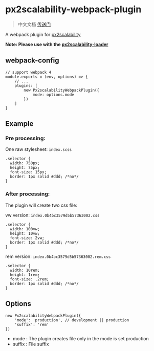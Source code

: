 # px2scalability-webpack-plugin

> 中文文档 [传送门](./README-zh.md)

A webpack plugin for [px2scalability](https://github.com/titancat/px2scalability)

**Note: Please use with the [px2scalability-loader](https://github.com/titancat/px2scalability-loader)**

## webpack-config 

```
// support webpack 4
module.exports = (env, options) => {
    // ...
    plugins: [
        new Px2scalabilityWebpackPlugin({
            mode: options.mode
        })
    ]
}
```

## Example

### Pre processing:

One raw stylesheet: `index.scss`

```
.selector {
  width: 750px;
  height: 75px; 
  font-size: 15px;
  border: 1px solid #ddd; /*no*/
}
```

### After processing:

The plugin will create two css file:

vw version: `index.0b4bc3579d5b57363002.css`

```
.selector {
  width: 100vw;
  height: 10vw; 
  font-size: 2vw;
  border: 1px solid #ddd; /*no*/
}
```

rem version: `index.0b4bc3579d5b57363002.rem.css`

```
.selector {
  width: 10rem;
  height: 1rem; 
  font-size: .2rem;
  border: 1px solid #ddd; /*no*/
}
```

## Options

```
new Px2scalabilityWebpackPlugin({
    'mode': 'production', // development || production
    'suffix': 'rem'
})
```

- mode : The plugin creates file only in the mode is set production
- suffix : File suffix